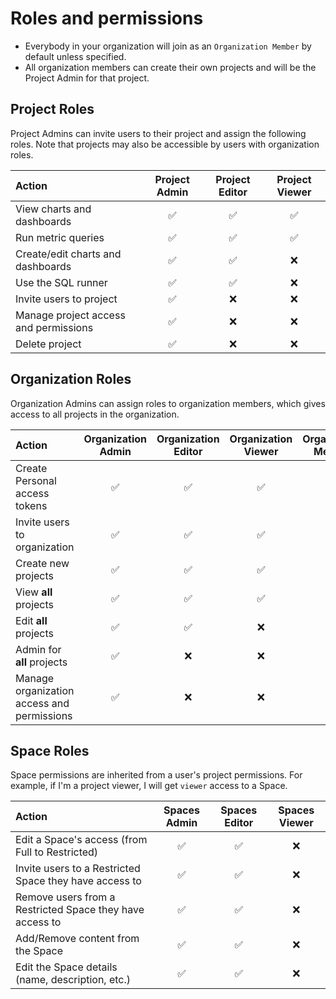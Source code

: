 # Roles and permissions

* Everybody in your organization will join as an `Organization Member` by default unless specified.
* All organization members can create their own projects and will be the Project Admin for that project.

## Project Roles

Project Admins can invite users to their project and assign the following roles. Note that projects may also be 
accessible by users with organization roles.

| Action                                  | Project Admin | Project Editor | Project Viewer |
|:----------------------------------------|:-------------:|:--------------:|:--------------:|
| View charts and dashboards              |       ✅       |       ✅        |       ✅        |
| Run metric queries                      |       ✅       |       ✅        |       ✅        |
| Create/edit charts and dashboards       |       ✅       |       ✅        |       ❌        |    
| Use the SQL runner                      |       ✅       |       ✅        |       ❌        |
| Invite users to project                 |       ✅       |       ❌        |       ❌        |
| Manage project access and permissions   |       ✅       |       ❌        |       ❌        |
| Delete project                          |       ✅       |       ❌        |       ❌        |

## Organization Roles

Organization Admins can assign roles to organization members, which gives access to all projects in the organization.

| Action                                     | Organization Admin | Organization Editor | Organization Viewer | Organization Member |
|:-------------------------------------------|:------------------:|:-------------------:|:-------------------:|:-------------------:|
| Create Personal access tokens              |         ✅          |          ✅          |          ✅          |          ✅          |
| Invite users to organization               |         ✅          |          ✅          |          ✅          |          ✅          |
| Create new projects                        |         ✅          |          ✅          |          ✅          |          ✅          |   
| View **all** projects                      |         ✅          |          ✅          |          ✅          |          ❌          |
| Edit **all** projects                      |         ✅          |          ✅          |          ❌          |          ❌          |
| Admin for **all** projects                 |         ✅          |          ❌          |          ❌          |          ❌          |
| Manage organization access and permissions |         ✅          |          ❌          |          ❌          |          ❌          |

## Space Roles

Space permissions are inherited from a user's project permissions. For example, if I'm a project viewer, I will get `viewer` access to a Space.

| Action                                                   | Spaces Admin | Spaces Editor | Spaces Viewer |
|:---------------------------------------------------------|:------------:|:-------------:|:-------------:|
| Edit a Space's access (from Full to Restricted)          |      ✅       |       ✅      |       ❌      |
| Invite users to a Restricted Space they have access to   |      ✅       |       ✅      |       ❌      |
| Remove users from a Restricted Space they have access to |      ✅       |       ✅      |       ❌      |
| Add/Remove content from the Space                        |      ✅       |       ✅      |       ❌      |
| Edit the Space details (name, description, etc.)         |      ✅       |       ✅      |       ❌      |
